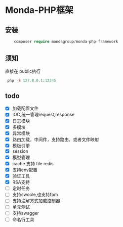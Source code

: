 # Monda-PHP框架

## 安装

```php
    composer require mondagroup/monda-php-framework
```

## 须知
直接在 public执行
```php
 php -S 127.0.0.1:12345
```

## todo
- [x] 加载配置文件
- [x] IOC,统一管理request,response
- [x] 日志模块
- [x] 多模块
- [x] 异常模块
- [x] 路由加载，中间件，支持路由，或者文件映射
- [x] 模板引擎
- [x] session
- [x] 模型管理
- [x] cache 支持 file redis
- [x] 支持env配置 
- [x] 验证工具
- [x] RSA支持
- [ ] 定时任务
- [ ] 支持swoole,也支持fpm
- [ ] 支持注解方式加载控制器
- [ ] 单元测试
- [ ] 支持swagger
- [ ] 命名行工具